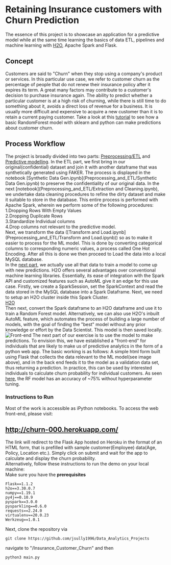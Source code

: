 # Retaining Insurance customers with Churn Prediction
The essence of this project is to showcase an application for a predictive model while at the same time learning the basics of data ETL, pipelines and machine learning with <a href='https://www.h2o.ai/?utm_source=google&utm_medium=cpc&utm_term=machine%20learning&utm_campaign=ml&gclid=CjwKCAjwx9_4BRAHEiwApAt0zhoKsW3UFygiJN6hCCdQZOGC3tDtof0gVla0ns8wfPbctTYatUrAORoCOMcQAvD_BwE'>H2O</a>, Apache Spark and Flask.

## Concept
Customers are said to "Churn" when they stop using a company's product or services. In this particular use case, we refer to customer churn as the percentage of people that do not renew their insurance policy after it expires its term. A great many factors may contribute to a customer's decision to purchase insurance again. The ability to predict whether a particular customer is at a high risk of churning, while there is still time to do something about it, avoids a direct loss of revenue for a business. It is usually more difficult and expensive to acquire a new customer than it is to retain a current paying customer. Take a look at this [tutorial](Churn_tutorials/Basic_churn_prediction.ipynb) to see how a basic RandomForest model with sklearn and python can make predictions about customer churn.

## Process Workflow
The project is broadly divided into two parts: [Preprocessing/ETL](https://github.com/jsully1996/Data_Analytics_Projects/tree/master/Insurance_Customer%20_Churn/Preprocessing_and_ETL) and [Predictive modelling](https://github.com/jsully1996/Data_Analytics_Projects/tree/master/Insurance_Customer%20_Churn/Modelling_with_H2O). In the ETL part, we first bring in our original(confidential) dataset and join it with another dataframe that was synthetically generated using FAKER. The process is displayed in the notebook [Synthetic Data Gen.ipynb](Preprocessing_and_ETL/Synthetic Data Gen.ipynb) to preserve the confidentiality of our original data. In the next [notebook](Preprocessing_and_ETL/Extraction and Cleaning.ipynb), we undertake data cleaning procedures to refine the dirty dataset and make it suitable to store in the database. This entire process is performed with Apache Spark, wherein we perform some of the following procedures:<br>
1.Dropping Rows With Empty Values<br>
2.Dropping Duplicate Rows<br>
3.Standardize Individual columns<br>
4.Drop columns not relevant to the predictive model.<br>
Next, we transform the data ([Transform and Load.ipynb](Preprocessing_and_ETL/Transform and Load.ipynb)) so as to make it easier to process for the ML model. This is done by converting categorical columns to corresponding numeric values, a process called One Hot Encoding. After all this is done we then proceed to Load the data into a local MySQL database.<br>
In the [next part](https://github.com/jsully1996/Data_Analytics_Projects/tree/master/Insurance_Customer%20_Churn/Modelling_with_H2O), we actually use all that data to train a model to come up with new predictions. H2O offers several advantages over conventional machine learning libraries. Essentially, its ease of integration with the Spark API and customized features such as AutoML give it an edge for this use case. Firstly, we create a SparkSession, set the SparkContext and read the data stored in the MySQL database into a Spark Dataframe. Next, we need to setup an H2O cluster inside this Spark Cluster.<br> [H2O](https://raw.githubusercontent.com/jsully1996/Data_Analytics_Projects/master/Insurance_Customer%20_Churn/Data/img/H2Ocluster.png)<br>Then next, convert the Spark dataframe to an H2O dataframe and use it to train a Random Forest model. Alternatively, we can also use H2O's inbuilt AutoML feature, which automates the process of building a large number of models, with the goal of finding the "best" model without any prior knowledge or effort by the Data Scientist. This model is then saved locally.<br>
![Front-end](/Data/img/Webform.png?raw=true)
The next part of our exercise is to use the model to make predictions. To envision this, we have established a "front-end" for individuals that are likely to make us of predictive analytics in the form of a python web app. The basic working is as follows: A simple html form built using Flask that collects the data relevant to the ML model(see image above), and in the back end feeds it to the model as a validation data set, thus returning a prediction. In practice, this can be used by interested individuals to calculate churn probability for individual customers. As seen [here](Modelling_with_H2O/RandomForest_H2O.ipynb), the RF model has an accuracy of ~75% without hyperparameter tuning.

### Instructions to Run
Most of the work is accessible as iPython notebooks. To access the web front-end, please visit:<br>
## http://churn-000.herokuapp.com/<br>
The link will redirect to the Flask App hosted on Heroku in the format of an HTML form, that is prefilled with sample customer(Employee) data(Age, Policy, Location etc.). Simply click on submit and wait for the app to calculate and display the churn probability.<br>
Alternatively, follow these instructions to run the demo on your local machine:<br>
Make sure you have the <b>prerequisites</b>
```
Flask==1.1.2
h2o==3.30.0.7
numpy==1.19.1
py4j==0.10.9
pyspark==3.0.0
pysparkling==0.6.0
requests==2.24.0
virtualenv==20.0.23
Werkzeug==1.0.1
```
Next, clone the repository via
```
git clone https://github.com/jsully1996/Data_Analytics_Projects
```
navigate to "/Insurance_Customer_Churn" and then
```
python3 main.py
```
